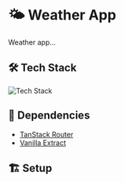 # 🌤️ Weather App

Weather app...

## 🛠️ Tech Stack

![Tech Stack](https://skillicons.dev/icons?i=ts,react,bun,vite)

## 🚀 Dependencies

- [TanStack Router](https://tanstack.com/router/latest)
- [Vanilla Extract](https://vanilla-extract.style/)

## 🏗️ Setup
